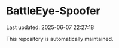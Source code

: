 # BattleEye-Spoofer

Last updated: 2025-06-07 22:27:18

This repository is automatically maintained.
